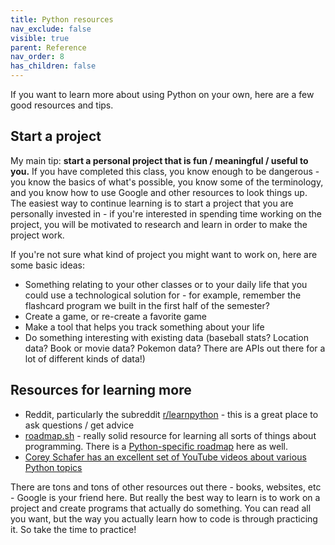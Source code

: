 ```yaml
---
title: Python resources
nav_exclude: false
visible: true
parent: Reference
nav_order: 8
has_children: false
---
```


If you want to learn more about using Python on your own, here are a few good resources and tips.

## Start a project

My main tip: **start a personal project that is fun / meaningful / useful to you.** If you have completed this class, you know enough to be dangerous - you know the basics of what's possible, you know some of the terminology, and you know how to use Google and other resources to look things up. The easiest way to continue learning is to start a project that you are personally invested in - if you're interested in spending time working on the project, you will be motivated to research and learn in order to make the project work.

If you're not sure what kind of project you might want to work on, here are some basic ideas:
* Something relating to your other classes or to your daily life that you could use a technological solution for - for example, remember the flashcard program we built in the first half of the semester?
* Create a game, or re-create a favorite game
* Make a tool that helps you track something about your life
* Do something interesting with existing data (baseball stats? Location data? Book or movie data? Pokemon data? There are APIs out there for a lot of different kinds of data!)

## Resources for learning more

* Reddit, particularly the subreddit [r/learnpython](https://www.reddit.com/r/learnpython/) - this is a great place to ask questions / get advice
* [roadmap.sh](https://roadmap.sh/) - really solid resource for learning all sorts of things about programming. There is a [Python-specific roadmap](https://roadmap.sh/python) here as well.
* [Corey Schafer has an excellent set of YouTube videos about various Python topics](https://www.youtube.com/playlist?list=PL-osiE80TeTt2d9bfVyTiXJA-UTHn6WwU)

There are tons and tons of other resources out there - books, websites, etc - Google is your friend here. But really the best way to learn is to work on a project and create programs that actually do something. You can read all you want, but the way you actually learn how to code is through practicing it. So take the time to practice!